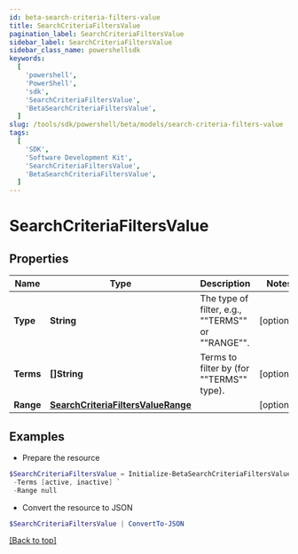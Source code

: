 ```yaml
---
id: beta-search-criteria-filters-value
title: SearchCriteriaFiltersValue
pagination_label: SearchCriteriaFiltersValue
sidebar_label: SearchCriteriaFiltersValue
sidebar_class_name: powershellsdk
keywords:
  [
    'powershell',
    'PowerShell',
    'sdk',
    'SearchCriteriaFiltersValue',
    'BetaSearchCriteriaFiltersValue',
  ]
slug: /tools/sdk/powershell/beta/models/search-criteria-filters-value
tags:
  [
    'SDK',
    'Software Development Kit',
    'SearchCriteriaFiltersValue',
    'BetaSearchCriteriaFiltersValue',
  ]
---
```


# SearchCriteriaFiltersValue

## Properties

| Name | Type | Description | Notes |
| --- | --- | --- | --- |
| **Type** | **String** | The type of filter, e.g., ""TERMS"" or ""RANGE"". | [optional] |
| **Terms** | **[]String** | Terms to filter by (for ""TERMS"" type). | [optional] |
| **Range** | [**SearchCriteriaFiltersValueRange**](search-criteria-filters-value-range) |  | [optional] |

## Examples

- Prepare the resource

```powershell
$SearchCriteriaFiltersValue = Initialize-BetaSearchCriteriaFiltersValue  -Type TERMS `
 -Terms [active, inactive] `
 -Range null
```

- Convert the resource to JSON

```powershell
$SearchCriteriaFiltersValue | ConvertTo-JSON
```

[[Back to top]](#)
